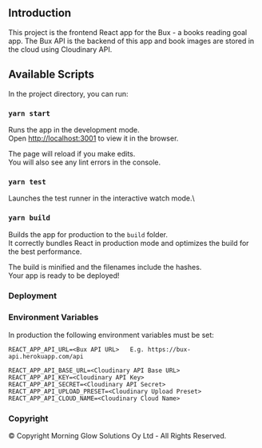 ## Introduction

This project is the frontend React app for the Bux - a books reading goal app.
The Bux API is the backend of this app and book images are stored in the cloud using Cloudinary API.

## Available Scripts

In the project directory, you can run:

### `yarn start`

Runs the app in the development mode.\
Open [http://localhost:3001](http://localhost:3001) to view it in the browser.

The page will reload if you make edits.\
You will also see any lint errors in the console.

### `yarn test`

Launches the test runner in the interactive watch mode.\

### `yarn build`

Builds the app for production to the `build` folder.\
It correctly bundles React in production mode and optimizes the build for the best performance.

The build is minified and the filenames include the hashes.\
Your app is ready to be deployed!


### Deployment

### Environment Variables

In production the following environment variables must be set:

    REACT_APP_API_URL=<Bux API URL>   E.g. https://bux-api.herokuapp.com/api

    REACT_APP_API_BASE_URL=<Cloudinary API Base URL>
    REACT_APP_API_KEY=<Cloudinary API Key>
    REACT_APP_API_SECRET=<Cloudinary API Secret>
    REACT_APP_API_UPLOAD_PRESET=<Cloudinary Upload Preset>
    REACT_APP_API_CLOUD_NAME=<Cloudinary Cloud Name>

### Copyright

© Copyright Morning Glow Solutions Oy Ltd - All Rights Reserved.
